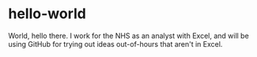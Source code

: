 # hello-world
World, hello there.
I work for the NHS as an analyst with Excel, and will be using GitHub for trying out ideas out-of-hours that aren't in Excel.

